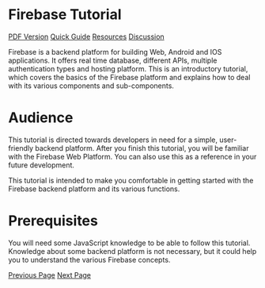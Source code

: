 # Firebase Tutorial
[PDF Version](../firebase/firebase_pdf_version.md)
[Quick Guide](../firebase/firebase_quick_guide.md)
[Resources](../firebase/firebase_useful_resources.md)
[Discussion](../firebase/firebase_discussion.md)

Firebase is a backend platform for building Web, Android and IOS applications. It offers real time database, different APIs, multiple authentication types and hosting platform. This is an introductory tutorial, which covers the basics of the Firebase platform and explains how to deal with its various components and sub-components.

# Audience
This tutorial is directed towards developers in need for a simple, user-friendly backend platform. After you finish this tutorial, you will be familiar with the Firebase Web Platform. You can also use this as a reference in your future development.

This tutorial is intended to make you comfortable in getting started with the Firebase backend platform and its various functions.

# Prerequisites
You will need some JavaScript knowledge to be able to follow this tutorial. Knowledge about some backend platform is not necessary, but it could help you to understand the various Firebase concepts.


[Previous Page](../firebase/index.md) [Next Page](../firebase/firebase_overview.md) 
